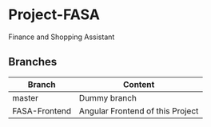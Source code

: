 # Project-FASA

Finance and Shopping Assistant

## Branches

| Branch            | Content                                                                     |
| ----------------- | --------------------------------------------------------------------------- |
| master            | Dummy branch                                                                |
| FASA-Frontend     | Angular Frontend of this Project                                            |

